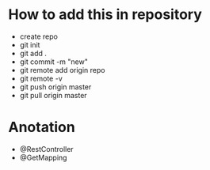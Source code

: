 # How to add this in repository
- create repo
- git init 
- git add .
- git commit -m "new"
- git remote add origin repo
- git remote -v
- git push origin master
- git pull origin master
# Anotation
- @RestController
- @GetMapping

